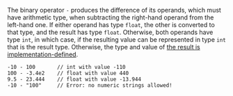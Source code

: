 The binary operator `-` produces the difference of its operands, which must have arithmetic type, when subtracting the right-hand
operand from the left-hand one. If either operand has type `float`, the other is converted to that type, and the result has type
`float`. Otherwise, both operands have type `int`, in which case, if the resulting value can be represented in type `int` that is
the result type. Otherwise, the type and value of [the result is implementation-defined](../types/int.md).

```Hack
-10 - 100       // int with value -110
100 - -3.4e2    // float with value 440
9.5 - 23.444    // float with value -13.944
-10 - "100"     // Error: no numeric strings allowed!
```
